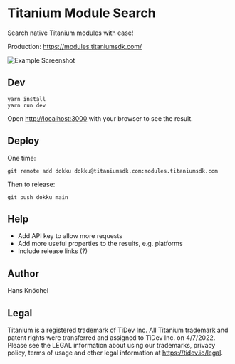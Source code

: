 # Titanium Module Search

Search native Titanium modules with ease!

Production: https://modules.titaniumsdk.com/

<img src="./.github/example.png" alt="Example Screenshot" />

## Dev

	yarn install
	yarn run dev

Open [http://localhost:3000](http://localhost:3000) with your browser to see the result.

## Deploy

One time:

	git remote add dokku dokku@titaniumsdk.com:modules.titaniumsdk.com

Then to release:

	git push dokku main

## Help

- Add API key to allow more requests
- Add more useful properties to the results, e.g. platforms
- Include release links (?)

## Author

Hans Knöchel

## Legal

Titanium is a registered trademark of TiDev Inc. All Titanium trademark and patent rights were transferred and assigned to TiDev Inc. on 4/7/2022. Please see the LEGAL information about using our trademarks, privacy policy, terms of usage and other legal information at https://tidev.io/legal.
